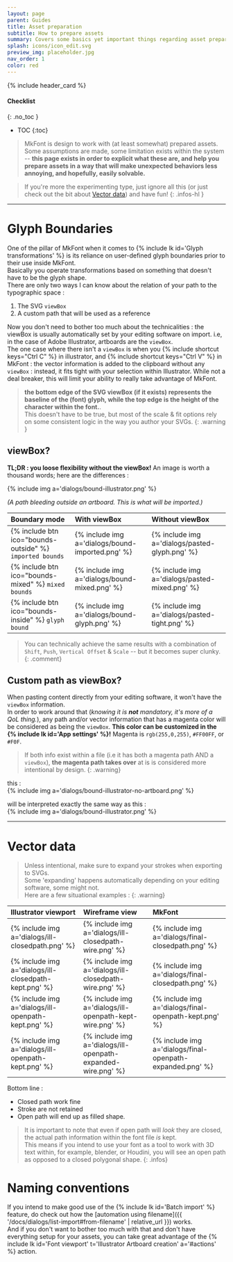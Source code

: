 ```yaml
---
layout: page
parent: Guides
title: Asset preparation
subtitle: How to prepare assets
summary: Covers some basics yet important things regarding asset preparation
splash: icons/icon_edit.svg
preview_img: placeholder.jpg
nav_order: 1
color: red
---
```


{% include header_card %}

#### Checklist
{: .no_toc }
- TOC
{:toc}

>MkFont is design to work with (at least somewhat) prepared assets. Some assumptions are made, some limitation exists within the system -- **this page exists in order to explicit what these are, and help you prepare assets in a way that will make unexpected behaviors less annoying, and hopefully, easily solvable.**  

>If you're more the experimenting type, just ignore all this (or just check out the bit about [Vector data](#vector-data)) and have fun!
{: .infos-hl }

---

# Glyph Boundaries

One of the pillar of MkFont when it comes to {% include lk id='Glyph transformations' %} is its reliance on user-defined glyph boundaries prior to their use inside MkFont.  
Basically you operate transformations based on something that doesn't have to be the glyph shape.  
There are only two ways I can know about the relation of your path to the typographic space :
1. The SVG `viewBox`
2. A custom path that will be used as a reference

Now you don't need to bother too much about the technicalities : the viewBox is usually automatically set by your editing software on import. i.e, in the case of Adobe Illustrator, artboards are the `viewBox`.  
The one case where there isn't a `viewBox` is when you {% include shortcut keys="Ctrl C" %} in illustrator, and {% include shortcut keys="Ctrl V" %} in MkFont : the vector information is added to the clipboard without any `viewBox` : instead, it fits tight with your selection within Illustrator. While not a deal breaker, this will limit your ability to really take advantage of MkFont.

>**the bottom edge of the SVG viewBox (if it exists) represents the baseline of the (font) glyph, while the top edge is the height of the character within the font.**.  
>This doesn't have to be true, but most of the scale & fit options rely on some consistent logic in the way you author your SVGs.
{: .warning }

## viewBox?
 
**TL;DR : you loose flexibility without the viewBox!**
An image is worth a thousand words; here are the differences : 

{% include img a='dialogs/bound-illustrator.png' %} 

*(A path bleeding outside an artboard. This is what will be imported.)*

| Boundary mode       | With viewBox          | Without viewBox |
|:-------------|:------------------|:-----------|
| {% include btn ico="bounds-outside" %} `imported bounds`| {% include img a='dialogs/bound-imported.png' %} | {% include img a='dialogs/pasted-glyph.png' %} |
| {% include btn ico="bounds-mixed" %} `mixed bounds` |  {% include img a='dialogs/bound-mixed.png' %} | {% include img a='dialogs/pasted-mixed.png' %} |
| {% include btn ico="bounds-inside" %} `glyph bound` |  {% include img a='dialogs/bound-glyph.png' %} | {% include img a='dialogs/pasted-tight.png' %} |

>You can technically achieve the same results with a combination of `Shift`, `Push`, `Vertical Offset` & `Scale` -- but it becomes super clunky.
{: .comment}

## Custom path as viewBox?

When pasting content directly from your editing software, it won't have the `viewBox` information.  
In order to work around that (*knowing it is **not** mandatory, it's more of a QoL thing.*), any path and/or vector information that has a magenta color will be considered as being the `viewBox`.  **This color can be customized in the {% include lk id='App settings' %}!**
Magenta is `rgb(255,0,255)`, `#FF00FF`, or `#F0F`.  

>If both info exist within a file (i.e it has both a magenta path AND a `viewBox`), **the magenta path takes over** at is is considered more intentional by design.
{: .warning}

this :  
{% include img a='dialogs/bound-illustrator-no-artboard.png' %}

will be interpreted exactly the same way as this :  
{% include img a='dialogs/bound-illustrator.png' %}

---

# Vector data

>Unless intentional, make sure to expand your strokes when exporting to SVGs.  
>Some 'expanding' happens automatically depending on your editing software, some might not.  
>Here are a few situational examples :
{: .warning}



| Illustrator viewport       | Wireframe view          | MkFont |
|:-------------|:------------------|:-----------|
| {% include img a='dialogs/ill-closedpath.png' %} | {% include img a='dialogs/ill-closedpath-wire.png' %} | {% include img a='dialogs/final-closedpath.png' %} |
| {% include img a='dialogs/ill-closedpath-kept.png' %} | {% include img a='dialogs/ill-closedpath-wire.png' %} | {% include img a='dialogs/final-closedpath.png' %} |
| {% include img a='dialogs/ill-openpath-kept.png' %} | {% include img a='dialogs/ill-openpath-kept-wire.png' %} | {% include img a='dialogs/final-openpath-kept.png' %} |
| {% include img a='dialogs/ill-openpath-kept.png' %} | {% include img a='dialogs/ill-openpath-expanded-wire.png' %} | {% include img a='dialogs/final-openpath-expanded.png' %} |

Bottom line :
- Closed path work fine
- Stroke are not retained
- Open path will end up as filled shape.

>It is important to note that even if open path will *look* they are closed, the actual path information within the font file *is* kept.  
>This means if you intend to use your font as a tool to work with 3D text within, for example, blender, or Houdini, you will see an open path as opposed to a closed polygonal shape.
{: .infos}


# Naming conventions

If you intend to make good use of the {% include lk id='Batch import' %} feature, do check out how the [automation using filename]({{ '/docs/dialogs/list-import#from-filename' | relative_url }}) works.  
And if you don't want to bother too much with that and don't have everything setup for your assets, you can take great advantage of the {% include lk id='Font viewport' t='Illustrator Artboard creation' a='#actions' %} action.

